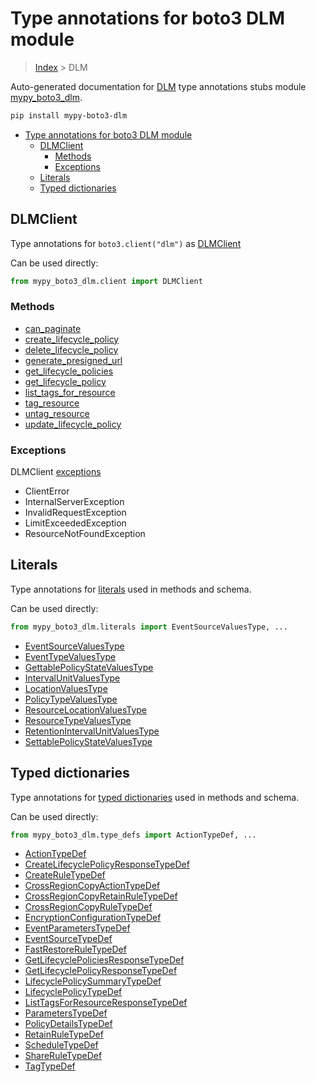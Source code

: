 # Type annotations for boto3 DLM module

> [Index](..) > DLM

Auto-generated documentation for
[DLM](https://boto3.amazonaws.com/v1/documentation/api/1.17.74/reference/services/dlm.html#DLM)
type annotations stubs module
[mypy_boto3_dlm](https://pypi.org/project/mypy-boto3-dlm/).

```bash
pip install mypy-boto3-dlm
```

- [Type annotations for boto3 DLM module](#type-annotations-for-boto3-dlm-module)
  - [DLMClient](#dlmclient)
    - [Methods](#methods)
    - [Exceptions](#exceptions)
  - [Literals](#literals)
  - [Typed dictionaries](#typed-dictionaries)

## DLMClient

Type annotations for `boto3.client("dlm")` as [DLMClient](./client.md)

Can be used directly:

```python
from mypy_boto3_dlm.client import DLMClient
```

### Methods

- [can_paginate](./client.md#can_paginate)
- [create_lifecycle_policy](./client.md#create_lifecycle_policy)
- [delete_lifecycle_policy](./client.md#delete_lifecycle_policy)
- [generate_presigned_url](./client.md#generate_presigned_url)
- [get_lifecycle_policies](./client.md#get_lifecycle_policies)
- [get_lifecycle_policy](./client.md#get_lifecycle_policy)
- [list_tags_for_resource](./client.md#list_tags_for_resource)
- [tag_resource](./client.md#tag_resource)
- [untag_resource](./client.md#untag_resource)
- [update_lifecycle_policy](./client.md#update_lifecycle_policy)

### Exceptions

DLMClient [exceptions](./client.md#exceptions)

- ClientError
- InternalServerException
- InvalidRequestException
- LimitExceededException
- ResourceNotFoundException

## Literals

Type annotations for [literals](./literals.md) used in methods and schema.

Can be used directly:

```python
from mypy_boto3_dlm.literals import EventSourceValuesType, ...
```

- [EventSourceValuesType](./literals.md#eventsourcevaluestype)
- [EventTypeValuesType](./literals.md#eventtypevaluestype)
- [GettablePolicyStateValuesType](./literals.md#gettablepolicystatevaluestype)
- [IntervalUnitValuesType](./literals.md#intervalunitvaluestype)
- [LocationValuesType](./literals.md#locationvaluestype)
- [PolicyTypeValuesType](./literals.md#policytypevaluestype)
- [ResourceLocationValuesType](./literals.md#resourcelocationvaluestype)
- [ResourceTypeValuesType](./literals.md#resourcetypevaluestype)
- [RetentionIntervalUnitValuesType](./literals.md#retentionintervalunitvaluestype)
- [SettablePolicyStateValuesType](./literals.md#settablepolicystatevaluestype)

## Typed dictionaries

Type annotations for [typed dictionaries](./type_defs.md) used in methods and
schema.

Can be used directly:

```python
from mypy_boto3_dlm.type_defs import ActionTypeDef, ...
```

- [ActionTypeDef](./type_defs.md#actiontypedef)
- [CreateLifecyclePolicyResponseTypeDef](./type_defs.md#createlifecyclepolicyresponsetypedef)
- [CreateRuleTypeDef](./type_defs.md#createruletypedef)
- [CrossRegionCopyActionTypeDef](./type_defs.md#crossregioncopyactiontypedef)
- [CrossRegionCopyRetainRuleTypeDef](./type_defs.md#crossregioncopyretainruletypedef)
- [CrossRegionCopyRuleTypeDef](./type_defs.md#crossregioncopyruletypedef)
- [EncryptionConfigurationTypeDef](./type_defs.md#encryptionconfigurationtypedef)
- [EventParametersTypeDef](./type_defs.md#eventparameterstypedef)
- [EventSourceTypeDef](./type_defs.md#eventsourcetypedef)
- [FastRestoreRuleTypeDef](./type_defs.md#fastrestoreruletypedef)
- [GetLifecyclePoliciesResponseTypeDef](./type_defs.md#getlifecyclepoliciesresponsetypedef)
- [GetLifecyclePolicyResponseTypeDef](./type_defs.md#getlifecyclepolicyresponsetypedef)
- [LifecyclePolicySummaryTypeDef](./type_defs.md#lifecyclepolicysummarytypedef)
- [LifecyclePolicyTypeDef](./type_defs.md#lifecyclepolicytypedef)
- [ListTagsForResourceResponseTypeDef](./type_defs.md#listtagsforresourceresponsetypedef)
- [ParametersTypeDef](./type_defs.md#parameterstypedef)
- [PolicyDetailsTypeDef](./type_defs.md#policydetailstypedef)
- [RetainRuleTypeDef](./type_defs.md#retainruletypedef)
- [ScheduleTypeDef](./type_defs.md#scheduletypedef)
- [ShareRuleTypeDef](./type_defs.md#shareruletypedef)
- [TagTypeDef](./type_defs.md#tagtypedef)
